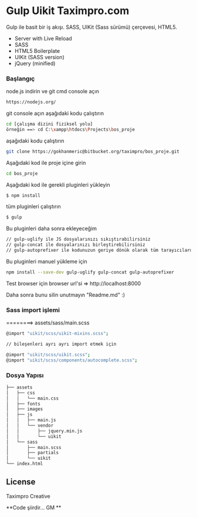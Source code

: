 # Gulp  Uikit Taximpro.com

Gulp ile basit bir iş akışı. SASS, UIKit (Sass sürümü) çerçevesi, HTML5.

  - Server with Live Reload
  - SASS
  - HTML5 Boilerplate
  - UIKit (SASS version)
  - jQuery (minified)

### Başlangıç

node.js indirin ve git cmd console açın

```sh
https://nodejs.org/
```

git console açın 
aşağıdaki kodu çalıştırın

```sh
cd [çalışma dizini fiziksel yolu] 
örneğin ==> cd C:\xampp\htdocs\Projects\bos_proje
```

aşağıdaki kodu çalıştırın

```sh
git clone https://gokhanmeric@bitbucket.org/taximpro/bos_proje.git
```

Aşağıdaki kod ile proje içine girin

```sh
cd bos_proje
```

Aşağıdaki kod ile gerekli pluginleri yükleyin

```sh
$ npm install
```

tüm pluginleri çalıştırın

```sh
$ gulp
```

Bu pluginleri daha sonra ekleyeceğim

```sh
// gulp-uglify ile JS dosyalarınızı sıkıştırabilirsiniz
// gulp-concat ile dosyalarınızı birleştirebilirsiniz
// gulp-autoprefixer ile kodunuzun geriye dönük olarak tüm tarayıcılarda aynı şekilde çalışmasını sağlayabilirsiniz
```
Bu pluginleri manuel yükleme için 

```sh
npm install --save-dev gulp-uglify gulp-concat gulp-autoprefixer
```

Test browser için browser url'si =>  http://localhost:8000

Daha sonra bunu silin unutmayın "Readme.md" :) 

### Sass import işlemi

========> assets/sass/main.scss

```sh
@import "uikit/scss/uikit-mixins.scss";

// bileşenleri ayrı ayrı import etmek için

@import "uikit/scss/uikit.scss";
@import "uikit/scss/components/autocomplete.scss";
```

### Dosya Yapısı

```sh
├── assets
│   ├── css
│   │   └── main.css
│   ├── fonts
│   ├── images
│   ├── js
│   │   ├── main.js
│   │   └── vendor
│   │       ├── jquery.min.js
│   │       └── uikit
│   └── sass
│       ├── main.scss
│       ├── partials
│       └── uikit
└── index.html
```


License
----

Taximpro Creative 

**Code şiirdir... GM **
